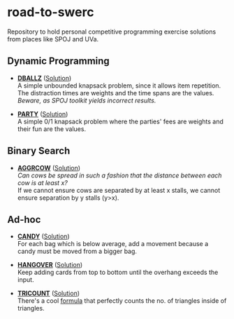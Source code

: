 # road-to-swerc
Repository to hold personal competitive programming exercise solutions from places like SPOJ and UVa.

## Dynamic Programming
* [**DBALLZ**](https://www.spoj.com/problems/DBALLZ/) ([Solution](https://github.com/aquelemiguel/road-to-swerc/blob/master/spoj/june-2018/DBALLZ.cpp))  
A simple unbounded knapsack problem, since it allows item repetition. The distraction times are weights and the time spans are the values. *Beware, as SPOJ toolkit yields incorrect results.*

* [**PARTY**](http://www.spoj.com/problems/PARTY/) ([Solution](https://github.com/aquelemiguel/road-to-swerc/tree/master/spoj/june-2018/PARTY.cpp))  
A simple 0/1 knapsack problem where the parties' fees are weights and their fun are the values.

## Binary Search
* [**AGGRCOW**](https://www.spoj.com/problems/AGGRCOW/) ([Solution](https://github.com/aquelemiguel/road-to-swerc/blob/master/spoj/june-2018/AGGRCOW.cpp))  
*Can cows be spread in such a fashion that the distance between each cow is at least x?*  
If we cannot ensure cows are separated by at least x stalls, we cannot ensure separation by y stalls (y>x).

## Ad-hoc
* [**CANDY**](https://www.spoj.com/problems/CANDY/) ([Solution](https://github.com/aquelemiguel/road-to-swerc/blob/master/spoj/june-2018/CANDY.cpp))  
For each bag which is below average, add a movement because a candy must be moved from a bigger bag.

* [**HANGOVER**](https://www.spoj.com/problems/HANGOVER/) ([Solution](https://github.com/aquelemiguel/road-to-swerc/blob/master/spoj/june-2018/HANGOVER.cpp))  
Keep adding cards from top to bottom until the overhang exceeds the input.

* [**TRICOUNT**](https://www.spoj.com/problems/TRICOUNT/) ([Solution](https://github.com/aquelemiguel/road-to-swerc/blob/master/spoj/june-2018/TRICOUNT.cpp))  
There's a cool [formula](http://www.billthelizard.com/2009/08/how-many-triangles.html) that perfectly counts the no. of triangles inside of triangles.


